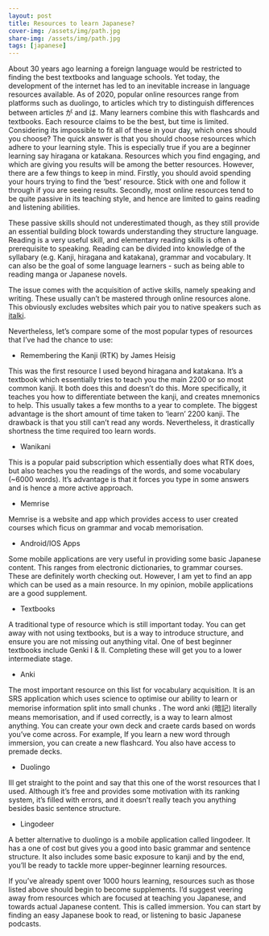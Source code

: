 ```yaml
---
layout: post
title: Resources to learn Japanese?  
cover-img: /assets/img/path.jpg
share-img: /assets/img/path.jpg
tags: [japanese]
---
```

About 30 years ago learning a foreign language would be restricted to finding the best textbooks and language schools. Yet today, the development of the internet has led to an inevitable increase in  language resources available. As of 2020, popular online resources range from platforms such as duolingo, to articles which try to distinguish differences between articles が and は. Many learners combine this with flashcards and textbooks. Each resource claims to be the best, but time is limited. Considering its impossible to fit all of these in your day, which ones should you choose?
The quick answer is that you should choose resources which adhere to your learning style. This is especially true if you are a beginner learning say hiragana or katakana. Resources which you find engaging, and which are giving you results will be among the better resources. However, there are a few things to  keep in mind. Firstly, you should avoid spending your hours trying to find the ‘best’ resource. Stick with one and follow it through if you are seeing results. Secondly, most online resources tend to be quite passive in its teaching style, and hence are limited to gains reading and listening abilities.

These passive skills should not underestimated though, as they still provide an essential building block towards understanding they structure language. Reading is a very useful skill, and elementary reading skills is often a prerequisite to speaking. Reading can be divided into knowledge of the syllabary (e.g. Kanji, hiragana and katakana), grammar and vocabulary. It can also be the goal of some language learners - such as being able to reading manga or Japanese novels.  

The issue comes with the acquisition of active skills, namely speaking and writing.  These usually can’t be mastered through online resources alone. This obviously excludes websites which pair you to native speakers such as [italki](https://www.google.co.uk/url?sa=t&rct=j&q=&esrc=s&source=web&cd=&ved=2ahUKEwjhkqmSparsAhUKURUIHQFuD80QFjAAegQIERAD&url=https%3A%2F%2Fwww.italki.com%2F%3Fhl%3Den&usg=AOvVaw2mSi4mgqatkk6pxLG3et7-).

Nevertheless, let’s compare some of the most popular types of resources that I’ve had the chance to use:

*	Remembering the Kanji (RTK) by James Heisig

This was the first resource I used beyond hiragana and katakana. It’s a textbook which essentially  tries to teach you the main 2200 or so most common kanji. It both does this and doesn’t do this. More specifically, it teaches you how to differentiate between the kanji, and creates mnemonics to help. This usually takes a few months to a year to complete. The biggest advantage is the short amount of time taken to ‘learn’ 2200 kanji. The drawback is that you still can’t read any words. Nevertheless, it drastically shortness the time required too learn words. 

*	Wanikani 

This is a popular paid subscription which essentially does what RTK does, but also teaches you the readings of the words, and some vocabulary (~6000 words). It’s advantage is that it forces you type in some answers and is hence a more active approach. 

*	Memrise

Memrise is a website and app which provides access to user created courses which ficus on grammar and vocab memorisation. 

*	Android/IOS Apps 

Some mobile applications are very useful in providing some basic Japanese content. This ranges from electronic dictionaries, to grammar courses. These are definitely worth checking out. However, I am yet to find an app which can be used as a main resource. In my opinion, mobile applications  are a good supplement.

*	Textbooks 

A traditional type of resource which is still important today. You can get away with not using textbooks, but is a way to introduce structure, and ensure you are not missing out anything vital. One of best beginner textbooks include Genki I & II. Completing these will get you to a lower intermediate stage. 

*	Anki 

The most important resource on this list for vocabulary acquisition. It is an SRS application which uses science to optimise our ability to learn or memorise information split into small chunks . The word anki (暗記) literally means memorisation, and if used correctly, is a way to learn almost anything. You can create your own deck and craete cards based on words you’ve come across. For example, If you learn a new word through immersion, you can create a new flashcard. You also have access to premade decks.

*	Duolingo 

Ill get straight to the point and say that this one of the worst resources that I used. Although it’s free and provides some motivation with its ranking system, it’s filled with errors, and it doesn’t really teach you anything besides basic sentence structure.

*	Lingodeer

A better alternative to duolingo is a mobile application called lingodeer. It has a one of cost but gives you a good into basic grammar and sentence structure. It also includes some basic exposure to kanji and by the end, you’ll be ready to tackle more upper-beginner learning resources.

If you’ve already spent over 1000 hours learning, resources such as those listed above should begin to become supplements. I’d suggest veering away from resources which are focused at teaching you Japanese, and towards actual Japanese content. This is called immersion. You can start by finding an easy Japanese book to read, or listening to basic Japanese podcasts. 
